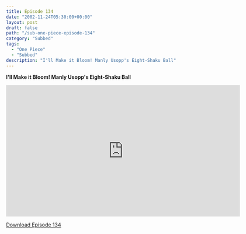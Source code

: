 ```yaml
---
title: Episode 134
date: "2002-11-24T05:30:00+00:00"
layout: post
draft: false
path: "/sub-one-piece-episode-134"
category: "Subbed"
tags:
  - "One Piece"
  - "Subbed"
description: "I'll Make it Bloom! Manly Usopp's Eight-Shaku Ball"
---
```


**I'll Make it Bloom! Manly Usopp's Eight-Shaku Ball**

<iframe width="640" height="360" src="https://www.rapidvideo.com/e/FXQDZ95UGG" frameborder="0" marginwidth=0 marginheight=0 scrolling=no allowfullscreen></iframe>

<a href="http://ouo.io/qs/eCodkFEQ?s=https://rapidvid.to/d/https://www.rapidvideo.com/e/FXQDZ95UGG">Download Episode 134</a>
